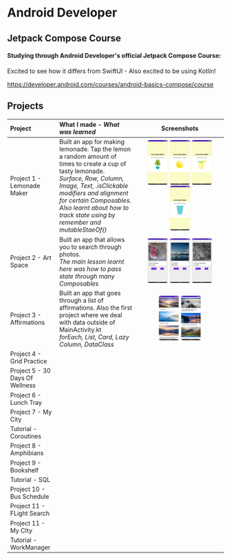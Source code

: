 # Android Developer

## Jetpack Compose Course

#### Studying through Android Developer's official Jetpack Compose Course: 
Excited to see how it differs from SwiftUI - Also excited to be using Kotlin!

https://developer.android.com/courses/android-basics-compose/course

## Projects

| Project    | What I made - *What was learned*  | Screenshots |
| :-- | :-- | :--: |
| Project 1 -  Lemonade Maker | Built an app for making lemonade. Tap the lemon a random amount of times to create a cup of tasty lemonade. <br> _Surface, Row, Column, Image, Text, .isClickable modifiers and alignment for certain Composables. Also learnt about how to track state using by remember and mutableStaeOf()_  | <img src="https://github.com/thompson-dean/AndroidBasics-JetpackCompose/blob/main/LemonadeMaker/screenshots/screen01.png" width=25% height=25%> <img src="https://github.com/thompson-dean/AndroidBasics-JetpackCompose/blob/main/LemonadeMaker/screenshots/screen02.png" width=25% height=25%> <img src="https://github.com/thompson-dean/AndroidBasics-JetpackCompose/blob/main/LemonadeMaker/screenshots/screen03.png" width=25% height=25%> <img src="https://github.com/thompson-dean/AndroidBasics-JetpackCompose/blob/main/LemonadeMaker/screenshots/screen04.png" width=25% height=25%>  |
| Project 2 -  Art Space | Built an app that allows you to search through photos. <br> _The main lesson learnt here was how to pass state through many Composables_  | <img src="https://github.com/thompson-dean/AndroidBasics-JetpackCompose/blob/main/ArtSpace/screenshots/screen01.png" width=25% height=25%> <img src="https://github.com/thompson-dean/AndroidBasics-JetpackCompose/blob/main/ArtSpace/screenshots/screen02.png" width=25% height=25%> <img src="https://github.com/thompson-dean/AndroidBasics-JetpackCompose/blob/main/ArtSpace/screenshots/screen03.png" width=25% height=25%> |
| Project 3 -  Affirmations |  Built an app that goes through a list of affirmations. Also the first project where we deal with data outside of MainActivity.kt <br> _forEach, List, Card, Lazy Column, DataClass_  | <img src="https://github.com/thompson-dean/AndroidBasics-JetpackCompose/blob/main/MyAffirmations/screenshots/screen01.png" width=25% height=25%> <img src="https://github.com/thompson-dean/AndroidBasics-JetpackCompose/blob/main/MyAffirmations/screenshots/screen02.png" width=25% height=25%> |
| Project 4 -  Grid Practice |   |  |
| Project 5 -  30 Days Of Wellness |   |  |
| Project 6 -  Lunch Tray |   |  |
| Project 7 -  My City |   |  |
| Tutorial -  Coroutines |   |  |
| Project 8 -  Amphibians |   |  |
| Project 9 -  Bookshelf |   |  |
| Tutorial -  SQL |   |  |
| Project 10 -  Bus Schedule |   |  |
| Project 11 -  FLight Search |   |  |
| Project 11 -  My CIty |   |  |
| Tutorial -  WorkManager |   |  |
